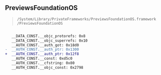 ## PreviewsFoundationOS

> `/System/Library/PrivateFrameworks/PreviewsFoundationOS.framework/PreviewsFoundationOS`

```diff

   __DATA_CONST.__objc_protorefs: 0x8
   __DATA_CONST.__objc_superrefs: 0x10
   __AUTH_CONST.__auth_got: 0x18d0
-  __AUTH_CONST.__auth_ptr: 0x1300
+  __AUTH_CONST.__auth_ptr: 0x12f8
   __AUTH_CONST.__const: 0xd5c0
   __AUTH_CONST.__cfstring: 0x80
   __AUTH_CONST.__objc_const: 0x2798

```
